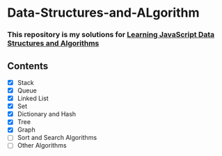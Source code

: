 # Data-Structures-and-ALgorithm

### This repository is my solutions for [Learning JavaScript Data Structures and Algorithms](https://www.amazon.com/Learning-JavaScript-Data-Structures-Algorithms/dp/1783554878)

## Contents

- [x] Stack
- [x] Queue
- [x] Linked List
- [x] Set
- [x] Dictionary and Hash
- [x] Tree
- [x] Graph
- [ ] Sort and Search Algorithms
- [ ] Other Algorithms
